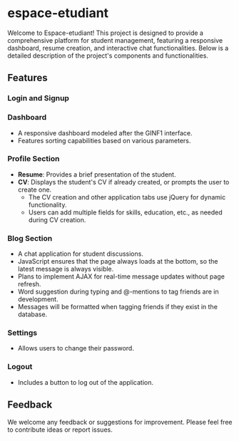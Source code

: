 # espace-etudiant
Welcome to Espace-etudiant! This project is designed to provide a comprehensive platform for student management, featuring a responsive dashboard, resume creation, and interactive chat functionalities. Below is a detailed description of the project's components and functionalities.

## Features

### Login and Signup

### Dashboard
- A responsive dashboard modeled after the GINF1 interface.
- Features sorting capabilities based on various parameters.

### Profile Section
- **Resume**: Provides a brief presentation of the student.
- **CV**: Displays the student's CV if already created, or prompts the user to create one. 
  - The CV creation and other application tabs use jQuery for dynamic functionality.
  - Users can add multiple fields for skills, education, etc., as needed during CV creation.

### Blog Section
- A chat application for student discussions.
- JavaScript ensures that the page always loads at the bottom, so the latest message is always visible.
- Plans to implement AJAX for real-time message updates without page refresh.
- Word suggestion during typing and @-mentions to tag friends are in development.
- Messages will be formatted when tagging friends if they exist in the database.

### Settings
- Allows users to change their password.

### Logout
- Includes a button to log out of the application.

## Feedback
We welcome any feedback or suggestions for improvement. Please feel free to contribute ideas or report issues.
